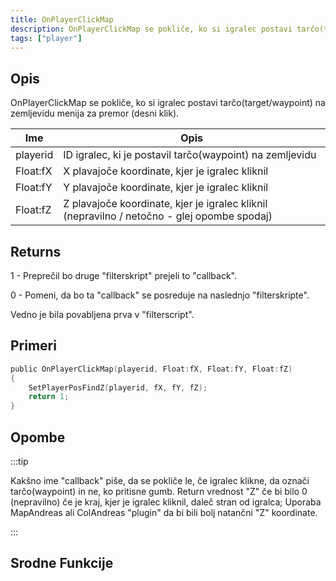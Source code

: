 ```yaml
---
title: OnPlayerClickMap
description: OnPlayerClickMap se pokliče, ko si igralec postavi tarčo(target/waypoint) na zemljevidu menija za premor (desni klik).
tags: ["player"]
---
```


## Opis

OnPlayerClickMap se pokliče, ko si igralec postavi tarčo(target/waypoint) na zemljevidu menija za premor (desni klik).

| Ime      | Opis                                                                                         |
| -------- | -------------------------------------------------------------------------------------------- |
| playerid | ID igralec, ki je postavil tarčo(waypoint) na zemljevidu                                     |
| Float:fX | X plavajoče koordinate, kjer je igralec kliknil                                              |
| Float:fY | Y plavajoče koordinate, kjer je igralec kliknil                                              |
| Float:fZ | Z plavajoče koordinate, kjer je igralec kliknil (nepravilno / netočno - glej opombe spodaj)  |

## Returns

1 - Preprečil bo druge "filterskript" prejeli to "callback".

0 - Pomeni, da bo ta "callback" se posreduje na naslednjo "filterskripte".

Vedno je bila povabljena prva v "filterscript".

## Primeri

```c
public OnPlayerClickMap(playerid, Float:fX, Float:fY, Float:fZ)
{
    SetPlayerPosFindZ(playerid, fX, fY, fZ);
    return 1;
}
```

## Opombe

:::tip

Kakšno ime "callback" piše, da se pokliče le, če igralec klikne, da označi tarčo(waypoint) in ne, ko pritisne gumb. Return vrednost "Z" če bi bilo 0 (nepravilno) če je kraj, kjer je igralec kliknil, daleč stran od igralca; Uporaba MapAndreas ali ColAndreas "plugin" da bi bili bolj natančni "Z" koordinate.

:::

## Srodne Funkcije

